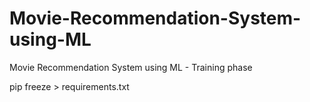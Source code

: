 # Movie-Recommendation-System-using-ML
Movie Recommendation System using ML - Training phase


pip freeze > requirements.txt
